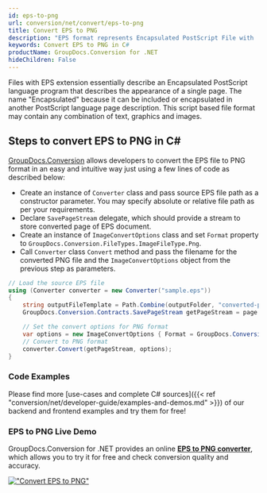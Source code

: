 ```yaml
---
id: eps-to-png
url: conversion/net/convert/eps-to-png
title: Convert EPS to PNG
description: "EPS format represents Encapsulated PostScript File with .eps extension. Learn how to convert EPS to PNG file programmatically in C# language using GroupDocs.Conversion for .NET library."
keywords: Convert EPS to PNG in C#
productName: GroupDocs.Conversion for .NET
hideChildren: False
---
```


Files with EPS extension essentially describe an Encapsulated PostScript language program that describes the appearance of a single page. The name "Encapsulated" because it can be included or encapsulated in another PostScript language page description. This script based file format may contain any combination of text, graphics and images.

## Steps to convert EPS to PNG in C#

[GroupDocs.Conversion](https://products.groupdocs.com/conversion/net) allows developers to convert the EPS file to PNG format in an easy and intuitive way just using a few lines of code as described below:

* Create an instance of `Converter` class and pass source EPS file path as a constructor parameter. You may specify absolute or relative file path as per your requirements. 
* Declare `SavePageStream` delegate, which should provide a stream to store converted page of EPS document.
* Create an instance of `ImageConvertOptions` class and set `Format` property to `GroupDocs.Conversion.FileTypes.ImageFileType.Png`.
* Call `Converter` class `Convert` method and pass the filename for the converted PNG file and the `ImageConvertOptions` object from the previous step as parameters.

```csharp
// Load the source EPS file
using (Converter converter = new Converter("sample.eps"))
{
    string outputFileTemplate = Path.Combine(outputFolder, "converted-page-{0}.png");
    GroupDocs.Conversion.Contracts.SavePageStream getPageStream = page => new FileStream(string.Format(outputFileTemplate, page), FileMode.Create);

    // Set the convert options for PNG format
    var options = new ImageConvertOptions { Format = GroupDocs.Conversion.FileTypes.ImageFileType.Png };   
    // Convert to PNG format
    converter.Convert(getPageStream, options);
}
```

### Code Examples

Please find more [use-cases and complete C# sources]({{< ref "conversion/net/developer-guide/examples-and-demos.md" >}}) of our backend and frontend examples and try them for free!

### EPS to PNG Live Demo

GroupDocs.Conversion for .NET provides an online [**EPS to PNG converter**](https://products.groupdocs.app/conversion/eps-to-png), which allows you to try it for free and check conversion quality and accuracy.

[!["Convert EPS to PNG"](conversion/net/images/convert-to-png/convert-eps-to-png.png)](https://products.groupdocs.app/conversion/eps-to-png)
